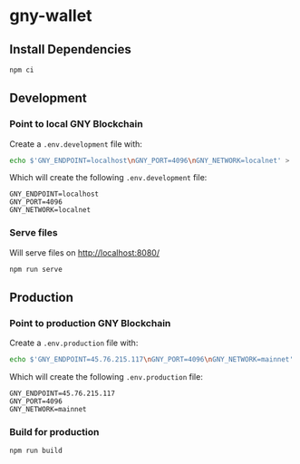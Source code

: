# gny-wallet

## Install Dependencies

```bash
npm ci
```

## Development

### Point to local GNY Blockchain

Create a `.env.development` file with:

```bash
echo $'GNY_ENDPOINT=localhost\nGNY_PORT=4096\nGNY_NETWORK=localnet' > .env.development
```

Which will create the following `.env.development` file:

```env
GNY_ENDPOINT=localhost
GNY_PORT=4096
GNY_NETWORK=localnet
```

### Serve files

Will serve files on [http://localhost:8080/](http://localhost:8080/)
```bash
npm run serve
```

## Production

### Point to production GNY Blockchain

Create a `.env.production` file with:

```bash
echo $'GNY_ENDPOINT=45.76.215.117\nGNY_PORT=4096\nGNY_NETWORK=mainnet' > .env.production
```

Which will create the following `.env.production` file:

```env
GNY_ENDPOINT=45.76.215.117
GNY_PORT=4096
GNY_NETWORK=mainnet
```


### Build for production

```bash
npm run build
```

